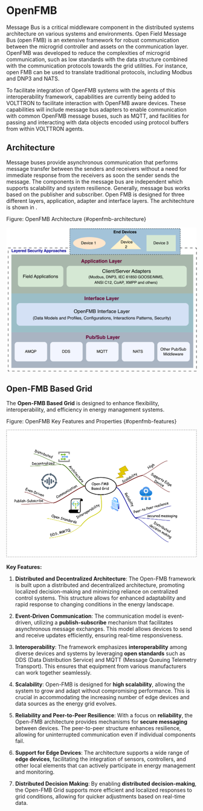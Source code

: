 # OpenFMB 

Message Bus is a critical middleware component in the distributed systems architecture on various systems
and environments. Open Field Message Bus (open FMB) is an extensive framework for robust communication between
the microgrid controller and assets on the communication layer. OpenFMB was developed to reduce the complexities
of microgrid communication, such as low standards with the data structure combined with the communication protocols
towards the grid utilities. For instance, open FMB can be used to translate traditional protocols, including Modbus
and DNP3 and NATS.

To facilitate integration of OpenFMB systems with the agents of this interoperability framework, capabilities are
currently being added to VOLTTRON to facilitate interaction with OpenFMB aware devices.  These capabilities will
include message bus adapters to enable communication with common OpenFMB message buses, such as MQTT, and facilities
for passing and interacting with data objects encoded using protocol buffers from within VOLTTRON agents.

## Architecture 

Message buses provide asynchronous communication that performs message transfer between the senders and receivers
without a need for immediate response from the receivers as soon the sender sends the message. The components in
the message bus are independent which supports scalability and system resilience. Generally, message bus works based
on the publisher and subscriber. Open FMB is designed for three different layers, application, adapter and interface
layers. The architechture is shown in [](#openfmb-architecture).

Figure: OpenFMB Architecture {#openfmb-architecture}

![](images/openfmb-architecture-layers.png)




## Open-FMB Based Grid

The **Open-FMB Based Grid** is designed to enhance flexibility, interoperability, and efficiency in energy 
management systems.

Figure: OpenFMB Key Features and Properties {#openfmb-features}

![](images/openfmb-features.png)

**Key Features:**


1. **Distributed and Decentralized Architecture**: The Open-FMB framework is built upon a distributed and decentralized architecture, promoting localized decision-making and minimizing reliance on centralized control systems. This structure allows for enhanced adaptability and rapid response to changing conditions in the energy landscape.

2. **Event-Driven Communication**: The communication model is event-driven, utilizing a **publish-subscribe** mechanism that facilitates asynchronous message exchanges. This model allows devices to send and receive updates efficiently, ensuring real-time responsiveness.

3. **Interoperability**: The framework emphasizes **interoperability** among diverse devices and systems by leveraging **open standards** such as DDS (Data Distribution Service) and MQTT (Message Queuing Telemetry Transport). This ensures that equipment from various manufacturers can work together seamlessly.

4. **Scalability**: Open-FMB is designed for **high scalability**, allowing the system to grow and adapt without compromising performance. This is crucial in accommodating the increasing number of edge devices and data sources as the energy grid evolves.

5. **Reliability and Peer-to-Peer Resilience**: With a focus on **reliability**, the Open-FMB architecture provides mechanisms for **secure messaging** between devices. The peer-to-peer structure enhances resilience, allowing for uninterrupted communication even if individual components fail.

6. **Support for Edge Devices**: The architecture supports a wide range of **edge devices**, facilitating the integration of sensors, controllers, and other local elements that can actively participate in energy management and monitoring.

7. **Distributed Decision Making**: By enabling **distributed decision-making**, the Open-FMB Grid supports more efficient and localized responses to grid conditions, allowing for quicker adjustments based on real-time data.




